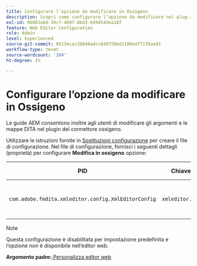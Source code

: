 ```yaml
---
title: Configurare l’opzione da modificare in Ossigeno
description: Scopri come configurare l’opzione da modificare nel plug-in del connettore ossigeno.
exl-id: 96081a6d-39cf-4697-8b43-6494543ea187
feature: Web Editor Configuration
role: Admin
level: Experienced
source-git-commit: 0513ecac38840a4cc649758bd1180edff1f8aed1
workflow-type: tm+mt
source-wordcount: '104'
ht-degree: 1%

---
```


# Configurare l’opzione da modificare in Ossigeno

Le guide AEM consentono inoltre agli utenti di modificare gli argomenti e le mappe DITA nel plugin del connettore ossigeno.

Utilizzare le istruzioni fornite in [Sostituzioni configurazione](download-install-additional-config-override.md#) per creare il file di configurazione. Nel file di configurazione, fornisci i seguenti dettagli (proprietà) per configurare **Modifica in ossigeno** opzione:



| PID | Chiave proprietà | Valore proprietà |
|---|------------|--------------|
| `com.adobe.fmdita.xmleditor.config.XmlEditorConfig` | `xmleditor.editinoxygen` | Booleano \(true/false\). **Valore predefinito**: false |

>[!NOTE]
>
> Questa configurazione è disabilitata per impostazione predefinita e l’opzione non è disponibile nell’editor web.

**Argomento padre:**[ Personalizza editor web](conf-web-editor.md)
